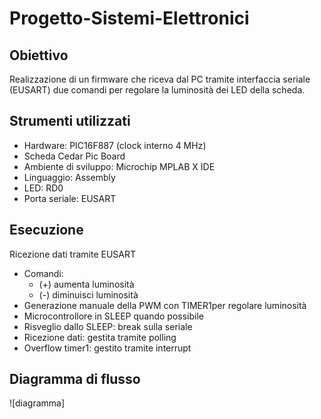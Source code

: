 # Progetto-Sistemi-Elettronici

## Obiettivo
Realizzazione di un firmware che riceva dal PC tramite interfaccia seriale (EUSART) due comandi per regolare la luminosità dei LED della scheda.

## Strumenti utilizzati
- Hardware: PIC16F887 (clock interno 4 MHz)
- Scheda Cedar Pic Board
- Ambiente di sviluppo: Microchip MPLAB X IDE
- Linguaggio: Assembly
- LED: RD0
- Porta seriale: EUSART

## Esecuzione
Ricezione dati tramite EUSART
- Comandi:
  - (+) aumenta luminosità
  - (-) diminuisci luminosità
- Generazione manuale della PWM con TIMER1per regolare luminosità
- Microcontrollore in SLEEP quando possibile
- Risveglio dallo SLEEP: break sulla seriale
- Ricezione dati: gestita tramite polling
- Overflow timer1: gestito tramite interrupt

## Diagramma di flusso
![diagramma]
